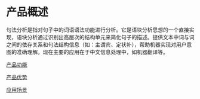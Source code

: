 #  产品概述

句法分析是指对句子中的词语语法功能进行分析。它是语块分析思想的一个直接实现，语块分析通过识别出高层次的结构单元来简化句子的描述。提供文本中词与词之间的依存关系和句法结构信息（如：主谓宾、定状补），帮助机器实现对用户意图的准确理解。现在主要的应用在于中文信息处理中，如机器翻译等。

[产品功能](Features.md)

[产品优势](Benefits.md)

[应用场景](Application-Scenarios.md)